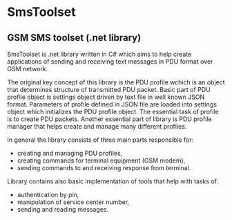 # SmsToolset
## GSM SMS toolset (.net library)
SmsToolset is .net library written in C# which aims to help create applications of sending and receiving text messages in PDU format over GSM network.

The original key concept of this library is the PDU profile wchich is an object that determines structure of transmitted PDU packet. Basic part of PDU profile object is settings object driven by text file in well known JSON format. Parameters of profile defined in JSON file are loaded into settings object which initializes the PDU profile object. The essential task of profile is to create PDU packets. Another essential part of library is PDU profile manager that helps create and manage many different profiles.

In general the library consists of three main parts responsible for:
- creating and managing PDU profiles,
- creating commands for terminal equipment (GSM modem),
- sending commands to and receiving response from terminal.

Library contains also basic implementation of tools that help with tasks of:
- authentication by pin,
- manipulation of service center number,
- sending and reading messages.
